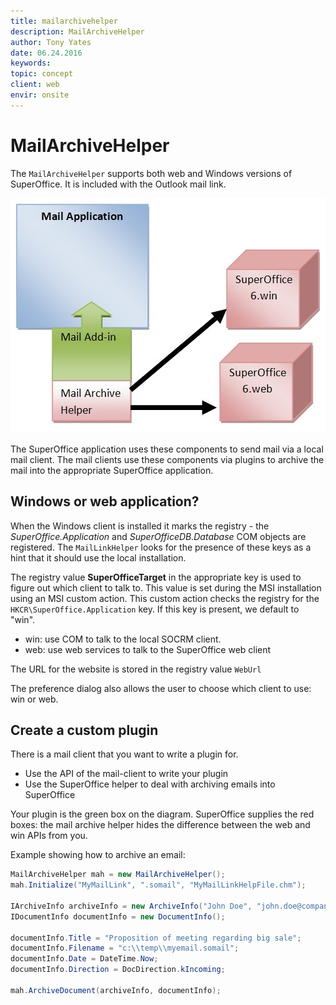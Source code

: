 ```yaml
---
title: mailarchivehelper
description: MailArchiveHelper
author: Tony Yates
date: 06.24.2016
keywords:
topic: concept
client: web
envir: onsite
---
```


# MailArchiveHelper

The `MailArchiveHelper` supports both web and Windows versions of SuperOffice. It is included with the Outlook mail link.

![diagram][img1]

The SuperOffice application uses these components to send mail via a local mail client. The mail clients use these components via plugins to archive the mail into the appropriate SuperOffice application.

## Windows or web application?

When the Windows client is installed it marks the registry - the *SuperOffice.Application* and *SuperOfficeDB.Database* COM objects are registered. The `MailLinkHelper` looks for the presence of these keys as a hint that it should use the local installation.

The registry value **SuperOfficeTarget** in the appropriate key is used to figure out which client to talk to. This value is set during the MSI installation using an MSI custom action. This custom action checks the registry for the `HKCR\SuperOffice.Application` key. If this key is present, we default to "win".

* win: use COM to talk to the local SOCRM client.
* web: use web services to talk to the SuperOffice web client

The URL for the website is stored in the registry value `WebUrl`

The preference dialog also allows the user to choose which client to use: win or web.

## Create a custom plugin

There is a mail client that you want to write a plugin for.

* Use the API of the mail-client to write your plugin
* Use the SuperOffice helper to deal with archiving emails into SuperOffice

Your plugin is the green box on the diagram. SuperOffice supplies the red boxes: the mail archive helper hides the difference between the web and win APIs from you.

Example showing how to archive an email:

```csharp
MailArchiveHelper mah = new MailArchiveHelper();
mah.Initialize("MyMailLink", ".somail", "MyMailLinkHelpFile.chm");

IArchiveInfo archiveInfo = new ArchiveInfo("John Doe", "john.doe@company.com", true, true);
IDocumentInfo documentInfo = new DocumentInfo();

documentInfo.Title = "Proposition of meeting regarding big sale";
documentInfo.Filename = "c:\\temp\\myemail.somail";
documentInfo.Date = DateTime.Now;
documentInfo.Direction = DocDirection.kIncoming;

mah.ArchiveDocument(archiveInfo, documentInfo);
```

<!-- Referenced links -->

<!-- Referenced images -->
[img1]: media/diagram.jpg
